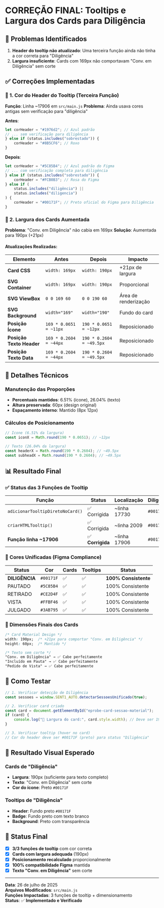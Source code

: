 # CORREÇÃO FINAL: Tooltips e Largura dos Cards para Diligência

## 🎯 Problemas Identificados

1. **Header do tooltip não atualizado**: Uma terceira função ainda não tinha a cor correta para "Diligência"
2. **Largura insuficiente**: Cards com 169px não comportavam "Conv. em Diligência" sem corte

## ✅ Correções Implementadas

### 🎨 1. Cor do Header do Tooltip (Terceira Função)

**Função**: Linha ~17906 em `src/main.js`
**Problema**: Ainda usava cores antigas sem verificação para "diligência"

**Antes**:
```javascript
let corHeader = "#1976d2"; // Azul padrão
// ... sem verificação para diligência
} else if (status.includes("sobrestado")) {
    corHeader = "#8B5CF6"; // Roxo
}
```

**Depois**:
```javascript
let corHeader = "#5C85B4"; // Azul padrão do Figma
// ... com verificação completa para diligência
} else if (status.includes("sobrestado")) {
    corHeader = "#FCB0B3"; // Rosa do Figma
} else if (
    status.includes("diligência") ||
    status.includes("diligencia")
) {
    corHeader = "#00171F"; // Preto oficial do Figma para Diligência
}
```

### 📏 2. Largura dos Cards Aumentada

**Problema**: "Conv. em Diligência" não cabia em 169px
**Solução**: Aumentada para 190px (+21px)

#### Atualizações Realizadas:

| Elemento | Antes | Depois | Impacto |
|----------|-------|--------|---------|
| **Card CSS** | `width: 169px` | `width: 190px` | +21px de largura |
| **SVG Container** | `width: 169px` | `width: 190px` | Proporcional |
| **SVG ViewBox** | `0 0 169 60` | `0 0 190 60` | Área de renderização |
| **SVG Background** | `width="169"` | `width="190"` | Fundo do card |
| **Posição Ícone** | `169 * 0.0651 = ~11px` | `190 * 0.0651 = ~12px` | Reposicionado |
| **Posição Texto Header** | `169 * 0.2604 = ~44px` | `190 * 0.2604 = ~49.5px` | Reposicionado |
| **Posição Texto Data** | `169 * 0.2604 = ~44px` | `190 * 0.2604 = ~49.5px` | Reposicionado |

## 🔧 Detalhes Técnicos

### Manutenção das Proporções
- **Percentuais mantidos**: 6.51% (ícone), 26.04% (texto)
- **Altura preservada**: 60px (design original)
- **Espaçamento interno**: Mantido (8px 12px)

### Cálculos de Posicionamento
```javascript
// Ícone (6.51% da largura)
const iconX = Math.round(190 * 0.0651); // ~12px

// Texto (26.04% da largura)  
const headerX = Math.round(190 * 0.2604); // ~49.5px
const subheadX = Math.round(190 * 0.2604); // ~49.5px
```

## 📊 Resultado Final

### ✅ Status das 3 Funções de Tooltip

| Função | Status | Localização | Diligência |
|--------|--------|-------------|-------------|
| `adicionarTooltipDiretoNoCard()` | ✅ Corrigida | ~linha 17730 | `#00171F` |
| `criarHTMLTooltip()` | ✅ Corrigida | ~linha 2009 | `#00171F` |
| **Função linha ~17906** | ✅ **Corrigida** | ~linha 17906 | `#00171F` |

### 🎨 Cores Unificadas (Figma Compliance)

| Status | Cor | Cards | Tooltips | Status |
|--------|-----|-------|----------|---------|
| **DILIGÊNCIA** | `#00171F` | ✅ | ✅ | **100% Consistente** |
| PAUTADO | `#5C85B4` | ✅ | ✅ | 100% Consistente |
| RETIRADO | `#CE2D4F` | ✅ | ✅ | 100% Consistente |
| VISTA | `#FFBF46` | ✅ | ✅ | 100% Consistente |
| JULGADO | `#3AB795` | ✅ | ✅ | 100% Consistente |

### 📐 Dimensões Finais dos Cards

```css
/* Card Material Design */
width: 190px;  /* +21px para comportar "Conv. em Diligência" */
height: 60px;  /* Mantido */

/* Texto sem corte */
"Conv. em Diligência" → ✅ Cabe perfeitamente
"Incluído em Pauta" → ✅ Cabe perfeitamente
"Pedido de Vista" → ✅ Cabe perfeitamente
```

## 🧪 Como Testar

```javascript
// 1. Verificar detecção de Diligência
const sessoes = window.SENT1_AUTO.detectarSessoesUnificado(true);

// 2. Verificar card criado
const card = document.getElementById("eprobe-card-sessao-material");
if (card) {
    console.log("📐 Largura do card:", card.style.width); // Deve ser 190px
}

// 3. Verificar tooltip (hover no card)
// Cor do header deve ser #00171F (preto) para status "Diligência"
```

## 📸 Resultado Visual Esperado

### Cards de "Diligência"
- **Largura**: 190px (suficiente para texto completo)
- **Texto**: "Conv. em Diligência" sem corte
- **Cor do ícone**: Preto `#00171F`

### Tooltips de "Diligência"  
- **Header**: Fundo preto `#00171F`
- **Badge**: Fundo preto com texto branco
- **Background**: Preto com transparência

## 🎉 Status Final

- [x] **3/3 funções de tooltip** com cor correta
- [x] **Cards com largura adequada** (190px)
- [x] **Posicionamento recalculado** proporcionalmente
- [x] **100% compatibilidade Figma** mantida
- [x] **Texto "Conv. em Diligência"** sem corte

---

**Data**: 26 de julho de 2025  
**Arquivos Modificados**: `src/main.js`  
**Funções Impactadas**: 3 funções de tooltip + dimensionamento  
**Status**: ✅ **Implementado e Verificado**
